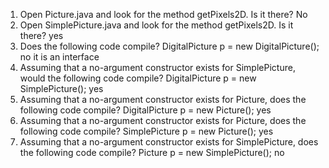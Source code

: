 1. Open Picture.java and look for the method getPixels2D. Is it there?  No
2. Open SimplePicture.java and look for the method getPixels2D. Is it there?  yes
3. Does the following code compile?       DigitalPicture p = new DigitalPicture(); no it is an interface
4. Assuming that a no-argument constructor exists for SimplePicture, would the following code compile?        DigitalPicture p = new SimplePicture(); yes
5. Assuming that a no-argument constructor exists for Picture, does the following code compile?        DigitalPicture p = new Picture(); yes
6. Assuming that a no-argument constructor exists for Picture, does the following code compile?        SimplePicture p = new Picture(); yes
7. Assuming that a no-argument constructor exists for SimplePicture, does the following code compile?        Picture p = new SimplePicture(); no
